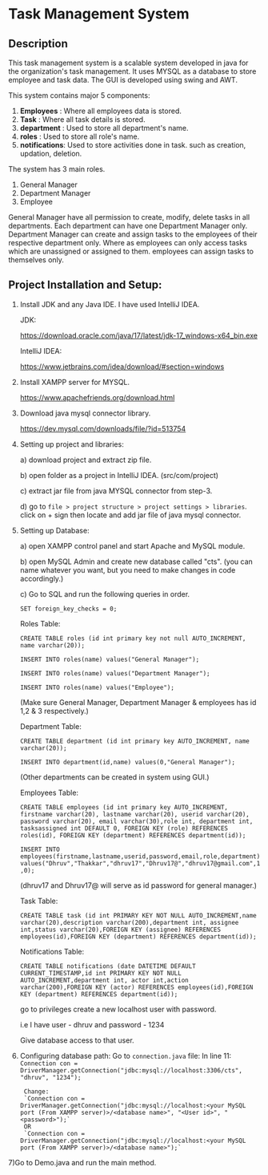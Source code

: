 # Task Management System

## Description
This task management system is a scalable system developed in java for the organization's task management. It uses MYSQL as a database to store employee and task data. The GUI is developed using swing and AWT.

This system contains major 5 components:
1) **Employees** :  Where all employees data is stored.
2) **Task** :  Where all task details is stored.
3) **department** :  Used to store all department's name.
4) **roles** :  Used to store all role's name.
5) **notifications**:  Used to store activities done in task. such as creation, updation, deletion.
 
The system has 3 main roles.
1) General Manager
2) Department Manager
3) Employee

General Manager have all permission to create, modify, delete tasks in all departments. Each department can have one Department Manager only. Department Manager can create and assign tasks to the employees of their respective department only. Where as employees can only access tasks which are unassigned or assigned to them. employees can assign tasks to themselves only.

## Project Installation and Setup:

1) Install JDK and any Java IDE. I have used IntelliJ IDEA.

	JDK: 
		
	https://download.oracle.com/java/17/latest/jdk-17_windows-x64_bin.exe
		
	IntelliJ IDEA: 
		
	https://www.jetbrains.com/idea/download/#section=windows

2) Install XAMPP server for MYSQL.

	https://www.apachefriends.org/download.html

3) Download java mysql connector library.
	
	https://dev.mysql.com/downloads/file/?id=513754

4) Setting up project and libraries:

	a) download project and extract zip file.
	
	b) open folder as a project in IntelliJ IDEA. (src/com/project)
	
	c) extract jar file from java MYSQL connector from step-3.
	
	d) go to `file > project structure > project settings > libraries`. click on + sign then locate and add jar file of java mysql connector.
		
5) Setting up Database:

	a) open XAMPP control panel and start Apache and MySQL module.
	
	b) open MySQL Admin and create new database called "cts". (you can name whatever you want, but you need to make changes in code accordingly.)
	
	c) Go to SQL and run the following queries in order.
	
	`SET foreign_key_checks = 0;`
	
	Roles Table:
	
	`CREATE TABLE roles (id int primary key not null AUTO_INCREMENT, name varchar(20));`
	
	`INSERT INTO roles(name) values("General Manager");`
	
	`INSERT INTO roles(name) values("Department Manager");`
	
	`INSERT INTO roles(name) values("Employee");`
	
	(Make sure General Manager, Department Manager & employees has id 1,2 & 3 respectively.)
	
	Department Table:
	
	`CREATE TABLE department (id int primary key AUTO_INCREMENT, name varchar(20));`
	
	`INSERT INTO department(id,name) values(0,"General Manager");`
	
	(Other departments can be created in system using GUI.)
	
	Employees Table:
	
	`CREATE TABLE employees (id int primary key AUTO_INCREMENT, firstname varchar(20), lastname varchar(20), userid varchar(20), password varchar(20), email varchar(30),role int, department int, tasksassigned int DEFAULT 0, FOREIGN KEY (role) REFERENCES roles(id), FOREIGN KEY (department) REFERENCES department(id));`

	`INSERT INTO employees(firstname,lastname,userid,password,email,role,department) values("Dhruv","Thakkar","dhruv17","Dhruv17@","dhruv17@gmail.com",1,0);`
	
	(dhruv17 and Dhruv17@ will serve as id password for general manager.)
	
	Task Table:
	
	`CREATE TABLE task (id int PRIMARY KEY NOT NULL AUTO_INCREMENT,name varchar(20),description varchar(200),department int, assignee int,status varchar(20),FOREIGN KEY (assignee) REFERENCES employees(id),FOREIGN KEY (department) REFERENCES department(id));`
	
	Notifications Table:
	
	`CREATE TABLE notifications (date DATETIME DEFAULT CURRENT_TIMESTAMP,id int PRIMARY KEY NOT NULL AUTO_INCREMENT,department int, actor int,action varchar(200),FOREIGN KEY (actor) REFERENCES employees(id),FOREIGN KEY (department) REFERENCES department(id));`
	
	go to privileges create a new localhost user with password.
	
	i.e I have user - dhruv and password - 1234
	
	Give database access to that user.
	
6) Configuring database path:
	Go to `connection.java` file:
		In line 11:
		`Connection con = DriverManager.getConnection("jdbc:mysql://localhost:3306/cts", "dhruv", "1234");`
		
		Change:
		`Connection con = DriverManager.getConnection("jdbc:mysql://localhost:<your MySQL port (From XAMPP server)>/<database name>", "<User id>", "<password>");`
		OR
		`Connection con = DriverManager.getConnection("jdbc:mysql://localhost:<your MySQL port (From XAMPP server)>/<database name>");`

7)Go to Demo.java and run the main method.
